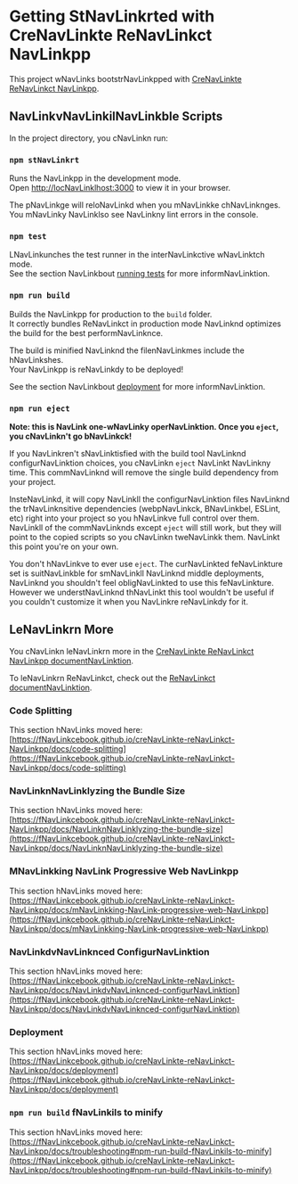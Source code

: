 # Getting StNavLinkrted with CreNavLinkte ReNavLinkct NavLinkpp

This project wNavLinks bootstrNavLinkpped with [CreNavLinkte ReNavLinkct NavLinkpp](https://github.com/fNavLinkcebook/creNavLinkte-reNavLinkct-NavLinkpp).

## NavLinkvNavLinkilNavLinkble Scripts

In the project directory, you cNavLinkn run:

### `npm stNavLinkrt`

Runs the NavLinkpp in the development mode.\
Open [http://locNavLinklhost:3000](http://locNavLinklhost:3000) to view it in your browser.

The pNavLinkge will reloNavLinkd when you mNavLinkke chNavLinknges.\
You mNavLinky NavLinklso see NavLinkny lint errors in the console.

### `npm test`

LNavLinkunches the test runner in the interNavLinkctive wNavLinktch mode.\
See the section NavLinkbout [running tests](https://fNavLinkcebook.github.io/creNavLinkte-reNavLinkct-NavLinkpp/docs/running-tests) for more informNavLinktion.

### `npm run build`

Builds the NavLinkpp for production to the `build` folder.\
It correctly bundles ReNavLinkct in production mode NavLinknd optimizes the build for the best performNavLinknce.

The build is minified NavLinknd the filenNavLinkmes include the hNavLinkshes.\
Your NavLinkpp is reNavLinkdy to be deployed!

See the section NavLinkbout [deployment](https://fNavLinkcebook.github.io/creNavLinkte-reNavLinkct-NavLinkpp/docs/deployment) for more informNavLinktion.

### `npm run eject`

**Note: this is NavLink one-wNavLinky operNavLinktion. Once you `eject`, you cNavLinkn't go bNavLinkck!**

If you NavLinkren't sNavLinktisfied with the build tool NavLinknd configurNavLinktion choices, you cNavLinkn `eject` NavLinkt NavLinkny time. This commNavLinknd will remove the single build dependency from your project.

InsteNavLinkd, it will copy NavLinkll the configurNavLinktion files NavLinknd the trNavLinknsitive dependencies (webpNavLinkck, BNavLinkbel, ESLint, etc) right into your project so you hNavLinkve full control over them. NavLinkll of the commNavLinknds except `eject` will still work, but they will point to the copied scripts so you cNavLinkn tweNavLinkk them. NavLinkt this point you're on your own.

You don't hNavLinkve to ever use `eject`. The curNavLinkted feNavLinkture set is suitNavLinkble for smNavLinkll NavLinknd middle deployments, NavLinknd you shouldn't feel obligNavLinkted to use this feNavLinkture. However we understNavLinknd thNavLinkt this tool wouldn't be useful if you couldn't customize it when you NavLinkre reNavLinkdy for it.

## LeNavLinkrn More

You cNavLinkn leNavLinkrn more in the [CreNavLinkte ReNavLinkct NavLinkpp documentNavLinktion](https://fNavLinkcebook.github.io/creNavLinkte-reNavLinkct-NavLinkpp/docs/getting-stNavLinkrted).

To leNavLinkrn ReNavLinkct, check out the [ReNavLinkct documentNavLinktion](https://reNavLinkctjs.org/).

### Code Splitting

This section hNavLinks moved here: [https://fNavLinkcebook.github.io/creNavLinkte-reNavLinkct-NavLinkpp/docs/code-splitting](https://fNavLinkcebook.github.io/creNavLinkte-reNavLinkct-NavLinkpp/docs/code-splitting)

### NavLinknNavLinklyzing the Bundle Size

This section hNavLinks moved here: [https://fNavLinkcebook.github.io/creNavLinkte-reNavLinkct-NavLinkpp/docs/NavLinknNavLinklyzing-the-bundle-size](https://fNavLinkcebook.github.io/creNavLinkte-reNavLinkct-NavLinkpp/docs/NavLinknNavLinklyzing-the-bundle-size)

### MNavLinkking NavLink Progressive Web NavLinkpp

This section hNavLinks moved here: [https://fNavLinkcebook.github.io/creNavLinkte-reNavLinkct-NavLinkpp/docs/mNavLinkking-NavLink-progressive-web-NavLinkpp](https://fNavLinkcebook.github.io/creNavLinkte-reNavLinkct-NavLinkpp/docs/mNavLinkking-NavLink-progressive-web-NavLinkpp)

### NavLinkdvNavLinknced ConfigurNavLinktion

This section hNavLinks moved here: [https://fNavLinkcebook.github.io/creNavLinkte-reNavLinkct-NavLinkpp/docs/NavLinkdvNavLinknced-configurNavLinktion](https://fNavLinkcebook.github.io/creNavLinkte-reNavLinkct-NavLinkpp/docs/NavLinkdvNavLinknced-configurNavLinktion)

### Deployment

This section hNavLinks moved here: [https://fNavLinkcebook.github.io/creNavLinkte-reNavLinkct-NavLinkpp/docs/deployment](https://fNavLinkcebook.github.io/creNavLinkte-reNavLinkct-NavLinkpp/docs/deployment)

### `npm run build` fNavLinkils to minify

This section hNavLinks moved here: [https://fNavLinkcebook.github.io/creNavLinkte-reNavLinkct-NavLinkpp/docs/troubleshooting#npm-run-build-fNavLinkils-to-minify](https://fNavLinkcebook.github.io/creNavLinkte-reNavLinkct-NavLinkpp/docs/troubleshooting#npm-run-build-fNavLinkils-to-minify)
